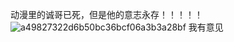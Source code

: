 动漫里的诚哥已死，但是他的意志永存！！！！！
![a49827322d6b50bc36bcf06a3b3a28bf](https://github.com/hzm2013/nccbr/assets/113826429/732ec9fd-992b-4546-9c15-f07919f9ba4d)
我有意见

